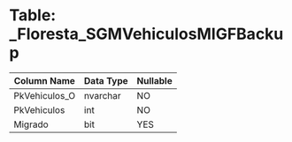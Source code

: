 # Table: _Floresta_SGMVehiculosMIGFBackup

| Column Name | Data Type | Nullable |
|-------------|-----------|----------|
| PkVehiculos_O | nvarchar | NO |
| PkVehiculos | int | NO |
| Migrado | bit | YES |
